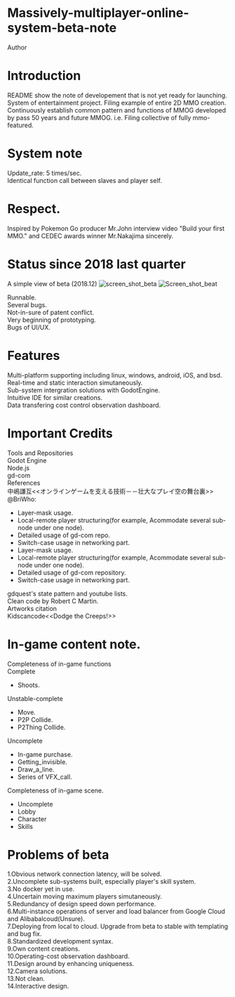 # Massively-multiplayer-online-system-beta-note
Author

Introduction<br>
====
README show the note of developement that is not yet ready for launching.<br>
System of entertainment project.
Filing example of entire 2D MMO creation.<br>
Continuously establish common pattern and functions of MMOG developed by pass 50 years and future MMOG. i.e. Filing collective of fully mmo-featured.<br>

System note<br>
====
Update_rate: 5 times/sec.<br>
Identical function call between slaves and player self.<br>

Respect.<br> 
====
Inspired by Pokemon Go producer Mr.John interview video "Build your first MMO." and CEDEC awards winner Mr.Nakajima sincerely.<br>

Status since 2018 last quarter<br>
====
A simple view of beta (2018.12)
![screen_shot_beta](https://user-images.githubusercontent.com/31240078/124914627-268a3100-e023-11eb-96ab-74b8d0aa10e2.jpg)
![Screen_shot_beat](https://user-images.githubusercontent.com/31240078/124914677-36097a00-e023-11eb-9ee8-061bc630a8ec.jpg)

Runnable.<br>
Several bugs.<br>
Not-in-sure of patent conflict.<br>
Very beginning of prototyping.<br>
Bugs of UI/UX.<br>

Features<br>
====
Multi-platform supporting including linux, windows, android, iOS, and bsd.<br>
Real-time and static interaction simutaneously.<br>
Sub-system intergration solutions with GodotEngine.<br>
Intuitive IDE for similar creations.<br>
Data transfering cost control observation dashboard.<br>

Important Credits<br>
====
Tools and Repositories<br>
Godot Engine<br>
Node.js<br>
gd-com<br>
References<br>
中嶋謙互<<オンラインゲームを支える技術－－壮大なプレイ空の舞台裏>><br> 
@BriWho:<br>
 - Layer-mask usage.<br> 
 - Local-remote player structuring(for example, Acommodate several sub-node under one node).<br> 
 - Detailed usage of gd-com repo.<br>
 - Switch-case usage in networking part.<br>
 - Layer-mask usage.<br> 
 - Local-remote player structuring(for example, Acommodate several sub-node under one node).<br> 
 - Detailed usage of gd-com repository.<br>
 - Switch-case usage in networking part.<br>

gdquest's state pattern and youtube lists.<br>
Clean code by Robert C Martin.<br>
Artworks citation<br>
Kidscancode<<Dodge the Creeps!>><br>

In-game content note.<br>
====
Completeness of in-game functions<br>
Complete<br>
 - Shoots.<br>

Unstable-complete<br>
 - Move.<br>
 - P2P Collide.<br>
 - P2Thing Collide.<br>

Uncomplete<br>
 - In-game purchase.<br>
 - Getting_invisible.<br>
 - Draw_a_line.<br>
 - Series of VFX_call.<br>

Completeness of in-game scene.<br>
 - Uncomplete<br>
 - Lobby<br>
 - Character<br>
 - Skills<br>


Problems of beta<br>
====
1.Obvious network connection latency, will be solved.<br> 
2.Uncomplete sub-systems built, especially player's skill system.<br> 
3.No docker yet in use.<br> 
4.Uncertain moving maximum players simutaneously.<br> 
5.Redundancy of design speed down performance.<br>
6.Multi-instance operations of server and load balancer from Google Cloud and Alibabalcoud(Unsure).<br>
7.Deploying from local to cloud. Upgrade from beta to stable with templating and bug fix.<br>
8.Standardized development syntax.<br>
9.Own content creations.<br>
10.Operating-cost observation dashboard.<br>
11.Design around by enhancing uniqueness.<br>
12.Camera solutions.<br>
13.Not clean.<br>
14.Interactive design.<br>
